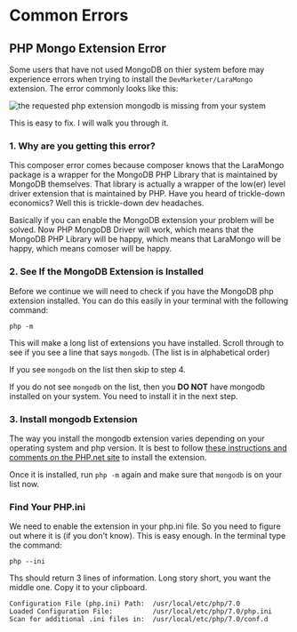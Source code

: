 # Common Errors

## PHP Mongo Extension Error

Some users that have not used MongoDB on thier system before may experience errors when trying to install the `DevMarketer/LaraMongo` extension. The error commonly looks like this:

![the requested php extension mongodb is missing from your system](https://user-images.githubusercontent.com/537329/31060511-720ca466-a6d2-11e7-8e2d-6d2e6d6bf3b3.png)

This is easy to fix. I will walk you through it.

### 1. Why are you getting this error?

This composer error comes because composer knows that the LaraMongo package is a wrapper for the MongoDB PHP Library that is maintained by MongoDB themselves. That library is actually a wrapper of the low(er) level driver extension that is maintained by PHP. Have you heard of trickle-down economics? Well this is trickle-down dev headaches.

Basically if you can enable the MongoDB extension your problem will be solved. Now PHP MongoDB Driver will work, which means that the MongoDB PHP Library will be happy, which means that LaraMongo will be happy, which means comoser will be happy.

### 2. See If the MongoDB Extension is Installed

Before we continue we will need to check if you have the MongoDB php extension installed. You can do this easily in your terminal with the following command:

    php -m
 
 This will make a long list of extensions you have installed. Scroll through to see if you see a line that says `mongodb`. (The list is in alphabetical order)

If you see `mongodb` on the list then skip to step 4.

If you do not see `mongodb` on the list, then you **DO NOT** have mongodb installed on your system. You need to install it in the next step.

### 3. Install mongodb Extension

The way you install the mongodb extension varies depending on your operating system and php version. It is best to follow [these instructions and comments on the PHP.net site](http://php.net/manual/en/mongodb.installation.php) to install the extension.

Once it is installed, run `php -m` again and make sure that `mongodb` is on your list now.

### Find Your PHP.ini

We need to enable the extension in your php.ini file. So you need to figure out where it is (if you don't know). This is easy enough. In the terminal type the command:

    php --ini

Ths should return 3 lines of information. Long story short, you want the middle one. Copy it to your clipboard.

    Configuration File (php.ini) Path:  /usr/local/etc/php/7.0
    Loaded Configuration File:          /usr/local/etc/php/7.0/php.ini
    Scan for additional .ini files in:  /usr/local/etc/php/7.0/conf.d

